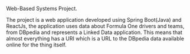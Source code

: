 Web-Based Systems Project.

The project is a web application developed using Spring Boot(Java) and ReactJs,
the application uses data about Formula One drivers and teams, from DBpedia and
represents a Linked Data application. This means that almost everything has a URI
which is a URL to the DBpedia data available online for the thing itself.
